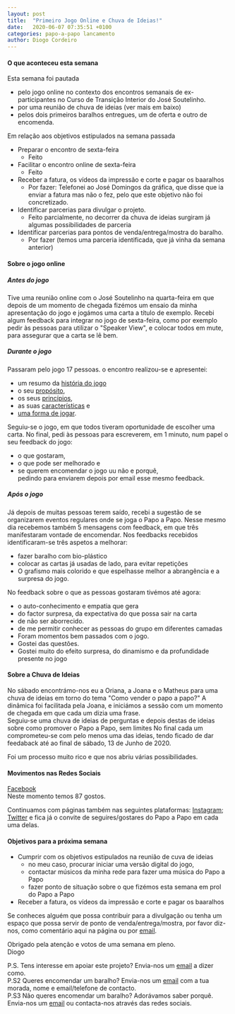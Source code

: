 ```yaml
---
layout: post
title:  "Primeiro Jogo Online e Chuva de Ideias!"
date:   2020-06-07 07:35:51 +0100
categories: papo-a-papo lancamento
author: Diogo Cordeiro
---
```


#### O que aconteceu esta semana

Esta semana foi pautada 
- pelo jogo online no contexto dos encontros semanais de ex-participantes no Curso de Transição Interior do José Soutelinho.
- por uma reunião de chuva de ideias (ver mais em baixo)
- pelos dois primeiros baralhos entregues, um de oferta e outro de encomenda.

Em relação aos objetivos estipulados na semana passada 
 
- Preparar o encontro de sexta-feira 
  - Feito 
- Facilitar o encontro online de sexta-feira
  - Feito 
- Receber a fatura, os vídeos da impressão e corte e pagar os baaralhos
  - Por fazer: Telefonei ao José Domingos da gráfica, que disse que ia enviar a fatura mas não o fez, pelo que este objetivo não foi concretizado.
- Identificar parcerias para divulgar o projeto.
  - Feito parcialmente, no decorrer da chuva de ideias surgiram já algumas possibilidades de parceria
- Identificar parcerias para pontos de venda/entrega/mostra do baralho.
  - Por fazer (temos uma parceria identificada, que já vinha da semana anterior)

#### Sobre o jogo online

##### Antes do jogo
Tive uma reunião online com o José Soutelinho na quarta-feira em que depois de um momento de chegada fizémos um ensaio da minha apresentação do jogo e jogámos uma carta a título de exemplo.
Recebi algum feedback para integrar no jogo de sexta-feira, como por exemplo pedir às pessoas para utilizar o "Speaker View", e colocar todos em mute, para assegurar que a carta se lê bem.

##### Durante o jogo
Passaram pelo jogo 17 pessoas.
o encontro realizou-se e apresentei:
- um resumo da [história do jogo][historia-e-agradecimentos]
- o seu [propósito][proposito-principios], 
- os seus [princípios][proposito-principios],
- as suas [características][proposito-principios] e 
- [uma forma de jogar][proposito-principios].  

Seguiu-se o jogo, em que todos tiveram oportunidade de escolher uma carta. 
No final, pedi às pessoas para escreverem, em 1 minuto, num papel o seu feedback do jogo: 
- o que gostaram, 
- o que pode ser melhorado e 
- se querem encomendar o jogo uu não e porquê,  
pedindo para enviarem depois por email esse mesmo feedback. 

##### Após o jogo
Já depois de muitas pessoas terem saído, recebi a sugestão de se organizarem eventos regulares onde se joga o Papo a Papo.
Nesse mesmo dia recebemos também 5 mensagens com feedback, em que três manifestaram vontade de encomendar.
Nos feedbacks recebidos identificaram-se três aspetos a melhorar:
 - fazer baralho com bio-plástico
 - colocar as cartas já usadas de lado, para evitar repetições
 - O grafismo mais colorido e que espelhasse melhor a abrangência e a surpresa do jogo.

No feedback sobre o que as pessoas gostaram tivémos até agora:
 - o auto-conhecimento e empatia que gera
 - do factor surpresa, da expectativa do que possa sair na carta
 - de não ser aborrecido.
 - de me permitir conhecer as pessoas do grupo em diferentes camadas 
 - Foram momentos bem passados com o jogo.
 - Gostei das questões.
 - Gostei muito do efeito surpresa, do dinamismo e da profundidade presente no jogo
 

#### Sobre a Chuva de Ideias

No sábado encontrámo-nos eu a Oriana, a Joana e o Matheus para uma chuva de ideias em torno do tema "Como vender o papo a papo?"
A dinâmica foi facilitada pela Joana, e iniciámos a sessão com um momento de chegada em que cada um dizia uma frase.  
Seguiu-se uma chuva de ideias de perguntas e depois destas de ideias sobre como promover o Papo a Papo, sem limites
No final cada um comprometeu-se com pelo menos uma das ideias, tendo ficado de dar feedaback até ao final de sábado, 13 de Junho de 2020.

Foi um processo muito rico e que nos abriu várias possibilidades.


#### Movimentos nas Redes Sociais

[Facebook][papo-a-papo-fb]  
Neste momento temos 87 gostos.

Continuamos com páginas também nas seguintes plataformas: [Instagram][papo-a-papo-insta]; [Twitter][papo-a-papo-twt]
e fica já o convite de seguires/gostares do Papo a Papo em cada uma delas.


#### Objetivos para a próxima semana  

- Cumprir com os objetivos estipulados na reunião de cuva de ideias 
  - no meu caso, procurar iniciar uma versão digital do jogo,  
  - contactar músicos da minha rede para fazer uma música do Papo a Papo
  - fazer ponto de situação sobre o que fizémos esta semana em prol do Papo a Papo
- Receber a fatura, os vídeos da impressão e corte e pagar os baaralhos


Se conheces alguém que possa contribuir para a divulgação ou tenha um espaço que possa servir de ponto de venda/entrega/mostra, por favor diz-nos, como comentário aqui na página ou por [email][papo-a-papo-email].


Obrigado pela atenção e votos de uma semana em pleno.  
Diogo
  
P.S. Tens interesse em apoiar este projeto? Envia-nos um [email][papo-a-papo-email] a dizer como.  
P.S2 Queres encomendar um baralho? Envia-nos um [email][papo-a-papo-email] com a tua morada, nome e email/telefone de contacto.  
P.S3 Não queres encomendar um baralho? Adorávamos saber porquê. Envia-nos um [email][papo-a-papo-email] ou contacta-nos através das redes sociais.

[proposito-principios]: /papo-a-papo/lancamento/2020/06/07/Proposito-Principios-Caracteristicas-e-Forma-de-Jogar.html
[historia-e-agradecimentos]: https://www.papoapapo.com/papo-a-papo/lancamento/2020/05/24/Historia-e-Agradecimentos.html
[papo-a-papo-site]: https://www.papoapapo.com
[papo-a-papo-fb]: https://facebook.com/papoapapo2020
[papo-a-papo-insta]: https://instagram.com/papoapapo2020
[papo-a-papo-twt]: https://twitter.com/papoapapo
[papo-a-papo-email]:mailto:papoapapo2020@gmail.com
